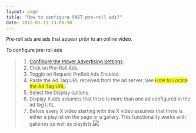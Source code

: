 ```yaml
---
layout: page
title: "How to configure VAST pre-roll ads?"
date: 2012-01-11 13:00:58
---
```


<span style="font-size: small;">Pre-roll ads are ads that appear prior to an online video.</span>

<p class="mce-procedure">
  <span style="font-size: small;">To configure pre-roll ads</span>
</p>

> 1.  <span style="font-size: small;"><strong></strong><a href="http://knowledge.kaltura.com/faq/how-configure-player-advertising-settings" target="_blank" title="How to configure the player advertising settings">Configure the Player Advertising Settings</a>.</span>
> 2.  <span style="font-size: small;"><strong></strong>Click on Pre-Roll Ads.</span>
> 3.  <span style="font-size: small;"><strong></strong>Toggle on Request PreRoll Ads Enabled.</span>
> 4.  <span style="font-size: small;"><strong></strong>Paste the Ad Tag URL received from the ad server. See <span style="background-color: #ffff00;">How to Locate the Ad Tag URL</span>.</span>
> 5.  <span style="font-size: small;"><strong></strong>Select the Display options.</span>
> 6.  <span style="font-size: small;">Display X ads assumes that there is more than one ad configured in the ad tag URL.</span>
> 7.  <span style="font-size: small;"><strong></strong>Before every X video starting with the X video assumes that there is either a playlist on the page or a gallery. This functionality works with galleries as well as playlists.</span><img src="{{site.url}}/assets/240">